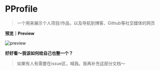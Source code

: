 # PProfile
> 一个用来展示个人项目/作品，以及导航到博客、Github等社交媒体的网页



**预览｜Preview**

![preview](./preview/preview.jpg)





**好好看～我该如何给自己也整一个？**

> 如果有人有需要在issue区，喊我。我再补充这部分文档～